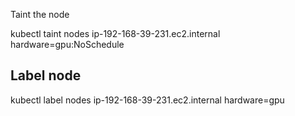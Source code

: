 Taint the node

kubectl taint nodes ip-192-168-39-231.ec2.internal hardware=gpu:NoSchedule

Label node
---

kubectl label nodes ip-192-168-39-231.ec2.internal hardware=gpu
